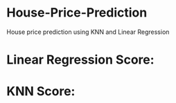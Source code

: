 # House-Price-Prediction
House price prediction using KNN and Linear Regression

# Linear Regression Score:


# KNN Score:
